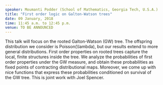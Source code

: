 ```yaml
---
speaker: Moumanti Podder (School of Mathematics, Georgia Tech, U.S.A.)
title: "First order logic on Galton-Watson trees"
date: 09 January, 2018
time: 11:45 a.m. to 12:45 p.m.
venue: TO BE ANNOUNCED
---
```


 This talk will focus on the rooted Galton-Watson (GW) tree. The offspring distribution we consider is Poisson(\lambda), but our results extend to more general distributions. First order properties on rooted trees capture the local, finite structures inside the tree. We analyze the probabilities of  first order properties under the GW measure, and obtain these probabilities as fixed points of contracting distributional maps. Moreover, we come up with nice functions that express these probabilities conditioned on survival of the GW tree. This is joint work with Joel Spencer.


